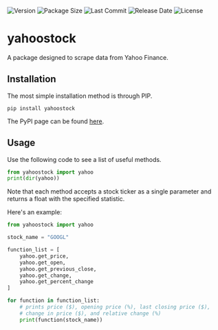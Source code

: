 ![Version](https://img.shields.io/pypi/v/yahoostock?color=g)
![Package Size](https://img.shields.io/github/repo-size/rohan0x/yahoostock)
![Last Commit](https://img.shields.io/github/last-commit/rohan0x/yahoostock)
![Release Date](https://img.shields.io/github/release-date-pre/rohan0x/yahoostock)
![License](https://img.shields.io/pypi/l/yahoostock)

# yahoostock
 A package designed to scrape data from Yahoo Finance.

## Installation
The most simple installation method is through PIP.
```
pip install yahoostock
```
The PyPI page can be found [here](https://pypi.org/project/yahoostock/).

## Usage
Use the following code to see a list of useful methods.
```py
from yahoostock import yahoo
print(dir(yahoo))
```
Note that each method accepts a stock ticker as a single parameter and returns a float with the specified statistic.

Here's an example:
```py
from yahoostock import yahoo

stock_name = "GOOGL"

function_list = [
    yahoo.get_price,
    yahoo.get_open,
    yahoo.get_previous_close,
    yahoo.get_change,
    yahoo.get_percent_change
]

for function in function_list:
    # prints price ($), opening price (%), last closing price ($),
    # change in price ($), and relative change (%)
    print(function(stock_name))
```
